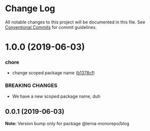 # Change Log

All notable changes to this project will be documented in this file.
See [Conventional Commits](https://conventionalcommits.org) for commit guidelines.

# 1.0.0 (2019-06-03)


### chore

* change scoped package name ([b1378cf](https://github.com/wesgro/lerna-monorepo-starter/commit/b1378cf))


### BREAKING CHANGES

* We have a new scoped package name, duh





## 0.0.1 (2019-06-03)

**Note:** Version bump only for package @lerna-monorepo/blog
